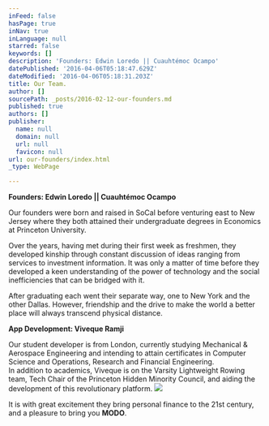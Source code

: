 ```yaml
---
inFeed: false
hasPage: true
inNav: true
inLanguage: null
starred: false
keywords: []
description: 'Founders: Edwin Loredo || Cuauhtémoc Ocampo'
datePublished: '2016-04-06T05:18:47.629Z'
dateModified: '2016-04-06T05:18:31.203Z'
title: Our Team.
author: []
sourcePath: _posts/2016-02-12-our-founders.md
published: true
authors: []
publisher:
  name: null
  domain: null
  url: null
  favicon: null
url: our-founders/index.html
_type: WebPage

---
```

**Founders: Edwin Loredo || Cuauhtémoc Ocampo**

Our founders were born and raised in SoCal before venturing east to New Jersey where they both attained their undergraduate degrees in Economics at Princeton University. 

Over the years, having met during their first week as freshmen, they developed kinship through constant discussion of ideas ranging from services to investment information. It was only a matter of time before they developed a keen understanding of the power of technology and the social inefficiencies that can be bridged with it. 

After graduating each went their separate way, one to New York and the other Dallas. However, friendship and the drive to make the world a better place will always transcend physical distance.

**App Development: Viveque Ramji**

Our student developer is from London, currently studying Mechanical & Aerospace Engineering and intending to attain certificates in Computer Science and Operations, Research and Financial Engineering.  
In addition to academics, Viveque is on the Varsity Lightweight Rowing team, Tech Chair of the Princeton Hidden Minority Council, and aiding the development of this revolutionary platform. ![](https://s3-us-west-2.amazonaws.com/the-grid-img/p/604a1a49b4eacc7954484fd678c06cf17f30a436.png)

It is with great excitement they bring personal finance to the 21st century, and a pleasure to bring you **MODO**.